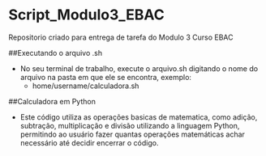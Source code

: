 # Script_Modulo3_EBAC
 Repositorio criado para entrega de tarefa do Modulo 3 Curso EBAC 

 ##Executando o arquivo .sh
  - No seu terminal de trabalho, execute o arquivo.sh digitando o nome do arquivo na pasta em que ele se encontra, exemplo:
    - home/username/calculadora.sh
   
 ##Calculadora em Python
  - Este código utiliza as operações basicas de matematica, como adição, subtração, multiplicação e divisão utilizando a linguagem Python, permitindo ao usuário fazer quantas operações matemáticas achar necessário até decidir encerrar o código. 
